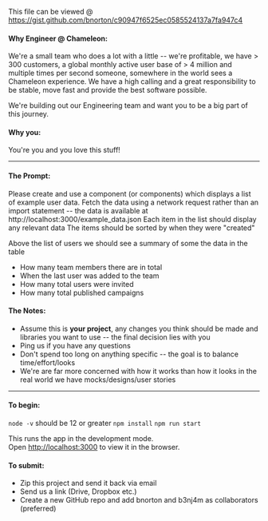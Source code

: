 This file can be viewed @ https://gist.github.com/bnorton/c90947f6525ec0585524137a7fa947c4

#### Why Engineer @ Chameleon:

We're a small team who does a lot with a little -- we're profitable, we have > 300 customers, a global monthly active user base of > 4 million and multiple times per second someone, somewhere in the world sees a Chameleon experience.
We have a high calling and a great responsibility to be stable, move fast and provide the best software possible.

We're building out our Engineering team and want you to be a big part of this journey.

#### Why you:

You're you and you love this stuff!

------

#### The Prompt:

Please create and use a component (or components) which displays a list of example user data.
Fetch the data using a network request rather than an import statement -- the data is available at http://localhost:3000/example_data.json
Each item in the list should display any relevant data
The items should be sorted by when they were "created"

Above the list of users we should see a summary of some the data in the table
 - How many team members there are in total
 - When the last user was added to the team
 - How many total users were invited
 - How many total published campaigns

#### The Notes:

 - Assume this is **your project**, any changes you think should be made and libraries you want to use -- the final decision lies with you
 - Ping us if you have any questions
 - Don't spend too long on anything specific -- the goal is to balance time/effort/looks
 - We're are far more concerned with how it works than how it looks in the real world we have mocks/designs/user stories 

-------

#### To begin:

`node -v` should be 12 or greater 
`npm install`
`npm run start`

This runs the app in the development mode.<br />
Open [http://localhost:3000](http://localhost:3000) to view it in the browser.


#### To submit:

- Zip this project and send it back via email
- Send us a link (Drive, Dropbox etc.)
- Create a new GitHub repo and add bnorton and b3nj4m as collaborators (preferred)
